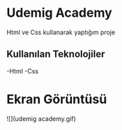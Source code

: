 <h1> Udemig Academy </h1>

Html ve Css kullanarak yaptığım proje

<h2> Kullanılan Teknolojiler </h2>

-Html
-Css

<h1> Ekran Görüntüsü </h1>

![](udemig academy.gif)
